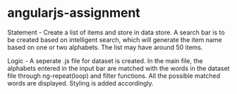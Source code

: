 # angularjs-assignment
Statement -  Create a list of items and store in data store. A search bar is to be created based on intelligent search, which will generate the item name based on one or two alphabets. The list may have around 50 items.

Logic - A seperate .js file for dataset is created. In the main file, the alphabets entered in the input bar are matched with the words in the dataset file through ng-repeat(loop) and filter functions. All the possible matched words are displayed. Styling is added accordingly.

